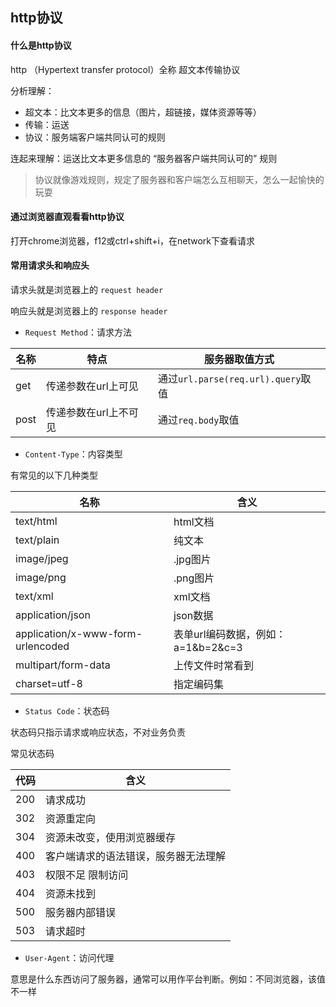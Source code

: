 ## http协议

#### 什么是http协议
http （Hypertext transfer protocol）全称 超文本传输协议

分析理解：

- 超文本：比文本更多的信息（图片，超链接，媒体资源等等）
- 传输：运送
- 协议：服务端客户端共同认可的规则

连起来理解：运送比文本更多信息的 “服务器客户端共同认可的” 规则

> 协议就像游戏规则，规定了服务器和客户端怎么互相聊天，怎么一起愉快的玩耍

#### 通过浏览器直观看看http协议
打开chrome浏览器，f12或ctrl+shift+i，在network下查看请求

#### 常用请求头和响应头

请求头就是浏览器上的 ```request header```

响应头就是浏览器上的 ```response header```

- ```Request Method```：请求方法

名称 | 特点 | 服务器取值方式
---|---|---
get | 传递参数在url上可见 | 通过```url.parse(req.url).query```取值
post | 传递参数在url上不可见 | 通过```req.body```取值

- ```Content-Type```：内容类型

有常见的以下几种类型

名称 | 含义
---|---
text/html | html文档
text/plain | 纯文本
image/jpeg | .jpg图片
image/png | .png图片
text/xml | xml文档
application/json | json数据
application/x-www-form-urlencoded | 表单url编码数据，例如：a=1&b=2&c=3
multipart/form-data | 上传文件时常看到
charset=utf-8 | 指定编码集

- ```Status Code```：状态码

状态码只指示请求或响应状态，不对业务负责

常见状态码

代码 | 含义
--- | ---
200 | 请求成功
302 | 资源重定向
304 | 资源未改变，使用浏览器缓存
400 | 客户端请求的语法错误，服务器无法理解
403 | 权限不足 限制访问
404 | 资源未找到
500 | 服务器内部错误
503 | 请求超时

- ```User-Agent```：访问代理

意思是什么东西访问了服务器，通常可以用作平台判断。例如：不同浏览器，该值不一样
